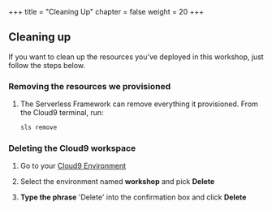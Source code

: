 +++
title = "Cleaning Up"
chapter = false
weight = 20
+++

## Cleaning up

If you want to clean up the resources you've deployed in this workshop, just follow the steps below.

### Removing the resources we provisioned

1. The Serverless Framework can remove everything it provisioned. From the Cloud9 terminal, run: 
   
    ```bash
    sls remove
    ```


### Deleting the Cloud9 workspace

1. Go to your [Cloud9 Environment](https://us-east-1.console.aws.amazon.com/cloud9/home?region=us-east-1)

2. Select the environment named **workshop** and pick **Delete**

3. **Type the phrase** 'Delete' into the confirmation box and click **Delete**
#